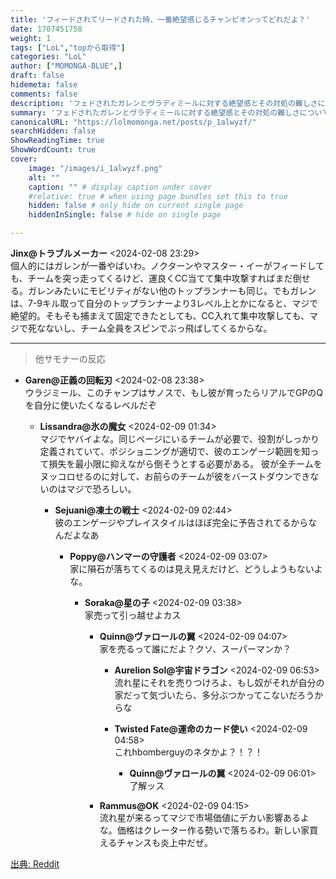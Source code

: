 ```yaml
---
title: 'フィードされてリードされた時、一番絶望感じるチャンピオンってどれだよ？'
date: 1707451758
weight: 1
tags: ["LoL","topから取得"]
categories: "LoL"
author: ["MOMONGA-BLUE",]
draft: false
hidemeta: false
comments: false
description: 'フェドされたガレンとヴラディミールに対する絶望感とその対処の難しさについての議論。'
summary: 'フェドされたガレンとヴラディミールに対する絶望感とその対処の難しさについての議論。'
canonicalURL: "https://lolmomonga.net/posts/p_1alwyzf/"
searchHidden: false
ShowReadingTime: true
ShowWordCount: true
cover:
    image: "/images/i_1alwyzf.png"
    alt: ""
    caption: "" # display caption under cover
    #relative: true # when using page bundles set this to true
    hidden: false # only hide on current single page
    hiddenInSingle: false # hide on single page

---
```

**Jinx@トラブルメーカー** <2024-02-08 23:29>  
個人的にはガレンが一番やばいわ。ノクターンやマスター・イーがフィードしても、チームを突っ走ってくるけど、運良くCC当てて集中攻撃すればまだ倒せる。ガレンみたいにモビリティがない他のトップランナーも同じ。でもガレンは、7-9キル取って自分のトップランナーより3レベル上とかになると、マジで絶望的。そもそも捕まえて固定できたとしても、CC入れて集中攻撃しても、マジで死なないし、チーム全員をスピンでぶっ飛ばしてくるからな。  

---

> 他サモナーの反応  

- **Garen@正義の回転刃** <2024-02-08 23:38>   
ウラジミール、このチャンプはサノスで、もし彼が育ったらリアルでGPのQを自分に使いたくなるレベルだぞ  

  - **Lissandra@氷の魔女** <2024-02-09 01:34>   
  マジでヤバイよな。同じページにいるチームが必要で、役割がしっかり定義されていて、ポジショニングが適切で、彼のエンゲージ範囲を知って損失を最小限に抑えながら倒そうとする必要がある。
彼が全チームをヌッコロせるのに対して、お前らのチームが彼をバーストダウンできないのはマジで恐ろしい。  

    - **Sejuani@凍土の戦士** <2024-02-09 02:44>   
    彼のエンゲージやプレイスタイルはほぼ完全に予告されてるからなんだよなあ  

      - **Poppy@ハンマーの守護者** <2024-02-09 03:07>   
      家に隕石が落ちてくるのは見え見えだけど、どうしようもないよな。  

        - **Soraka@星の子** <2024-02-09 03:38>   
        家売って引っ越せよカス  

          - **Quinn@ヴァロールの翼** <2024-02-09 04:07>   
          家を売るって誰にだよ？クソ、スーパーマンか？  

            - **Aurelion Sol@宇宙ドラゴン** <2024-02-09 06:53>   
            流れ星にそれを売りつけろよ、もし奴がそれが自分の家だって気づいたら、多分ぶつかってこないだろうからな  

            - **Twisted Fate@運命のカード使い** <2024-02-09 04:58>   
            これhbomberguyのネタかよ？！？！  

              - **Quinn@ヴァロールの翼** <2024-02-09 06:01>   
              了解ッス  

          - **Rammus@OK** <2024-02-09 04:15>   
          流れ星が来るってマジで市場価値にデカい影響あるよな。価格はクレーター作る勢いで落ちるわ。新しい家買えるチャンスも炎上中だぜ。  




[出典: Reddit](https://www.reddit.com//r/leagueoflegends/comments/1alwyzf/what_champion_feels_the_most_hopeless_to_play/)
